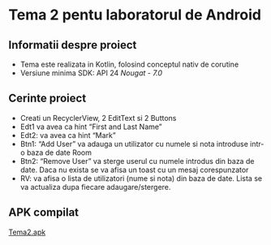 # Tema 2 pentu laboratorul de Android

## Informatii despre proiect

- Tema este realizata in Kotlin, folosind conceptul nativ de corutine
- Versiune minima SDK: API 24 *Nougat - 7.0*

## Cerinte proiect

- Creati un RecyclerView, 2 EditText si 2 Buttons
- Edt1 va avea ca hint “First and Last Name”
- Edt2: va avea ca hint “Mark”
- Btn1: “Add User” va adauga un utilizator cu numele si nota introduse intr-o
baza de date Room
- Btn2: “Remove User” va sterge userul cu numele introdus din baza de
date. Daca nu exista se va afisa un toast cu un mesaj corespunzator
- RV: va afisa o lista de utilizatori (nume si nota) din baza de date. Lista se va
actualiza dupa fiecare adaugare/stergere.

## APK compilat
[Tema2.apk](https://github.com/alexandru-balan/alexandru_balan_tema2_android/releases/download/2020.1/Tema_2.apk)
